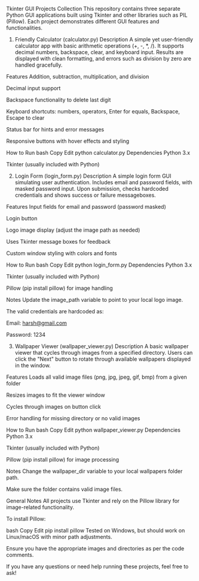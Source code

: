 Tkinter GUI Projects Collection
This repository contains three separate Python GUI applications built using Tkinter and other libraries such as PIL (Pillow). Each project demonstrates different GUI features and functionalities.

1. Friendly Calculator (calculator.py)
Description
A simple yet user-friendly calculator app with basic arithmetic operations (+, -, *, /). It supports decimal numbers, backspace, clear, and keyboard input. Results are displayed with clean formatting, and errors such as division by zero are handled gracefully.

Features
Addition, subtraction, multiplication, and division

Decimal input support

Backspace functionality to delete last digit

Keyboard shortcuts: numbers, operators, Enter for equals, Backspace, Escape to clear

Status bar for hints and error messages

Responsive buttons with hover effects and styling

How to Run
bash
Copy
Edit
python calculator.py
Dependencies
Python 3.x

Tkinter (usually included with Python)

2. Login Form (login_form.py)
Description
A simple login form GUI simulating user authentication. Includes email and password fields, with masked password input. Upon submission, checks hardcoded credentials and shows success or failure messageboxes.

Features
Input fields for email and password (password masked)

Login button

Logo image display (adjust the image path as needed)

Uses Tkinter message boxes for feedback

Custom window styling with colors and fonts

How to Run
bash
Copy
Edit
python login_form.py
Dependencies
Python 3.x

Tkinter (usually included with Python)

Pillow (pip install pillow) for image handling

Notes
Update the image_path variable to point to your local logo image.

The valid credentials are hardcoded as:

Email: harsh@gmail.com

Password: 1234

3. Wallpaper Viewer (wallpaper_viewer.py)
Description
A basic wallpaper viewer that cycles through images from a specified directory. Users can click the "Next" button to rotate through available wallpapers displayed in the window.

Features
Loads all valid image files (png, jpg, jpeg, gif, bmp) from a given folder

Resizes images to fit the viewer window

Cycles through images on button click

Error handling for missing directory or no valid images

How to Run
bash
Copy
Edit
python wallpaper_viewer.py
Dependencies
Python 3.x

Tkinter (usually included with Python)

Pillow (pip install pillow) for image processing

Notes
Change the wallpaper_dir variable to your local wallpapers folder path.

Make sure the folder contains valid image files.

General Notes
All projects use Tkinter and rely on the Pillow library for image-related functionality.

To install Pillow:

bash
Copy
Edit
pip install pillow
Tested on Windows, but should work on Linux/macOS with minor path adjustments.

Ensure you have the appropriate images and directories as per the code comments.

If you have any questions or need help running these projects, feel free to ask!

